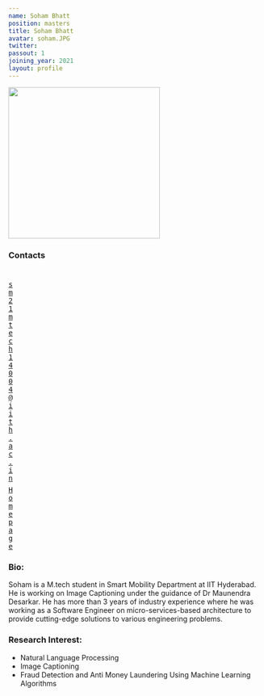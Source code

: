 ```yaml
---
name: Soham Bhatt
position: masters
title: Soham Bhatt
avatar: soham.JPG
twitter:
passout: 1
joining_year: 2021
layout: profile
---
```


<img width="300" src="{{site.baseurl}}/images/people/{{page.avatar}}" data-action="zoom">

### Contacts

<div class="row">
<div class="col-1" style="width:5px">
    <b><a href="mailto:sm21mtech14004@iith.ac.in" target="_blank"><i class="fa fa-envelope-o"></i></a></b><br>
    <span style="display: block; margin-bottom: 0.5em"></span>
    <b><a href="" target="_blank"><i class="fa fa-globe"></i></a></b>
    <span style="display: block; margin-bottom: 0.5em"></span>
</div>
<div class="col-1" style="width:5px">
    <a href="mailto:sm21mtech14004@iith.ac.in" target="_blank"><samp>sm21mtech14004@iith.ac.in</samp></a>
    <span style="display: block; margin-bottom: 0.5em"></span>
    <a href="" target="_blank"><samp>Homepage</samp></a><br>
    <span style="display: block; margin-bottom: 0.5em"></span>
</div>
</div>
<span style="display: block; margin-bottom: 1em"></span>

### Bio:

Soham is a M.tech student in Smart Mobility Department at IIT Hyderabad. He is working on Image Captioning under the guidance of Dr Maunendra Desarkar. He has more than 3 years of industry experience where he was working as a Software Engineer on micro-services-based architecture to provide cutting-edge solutions to various engineering problems.

### Research Interest:

- Natural Language Processing
- Image Captioning
- Fraud Detection and Anti Money Laundering Using Machine Learning Algorithms
